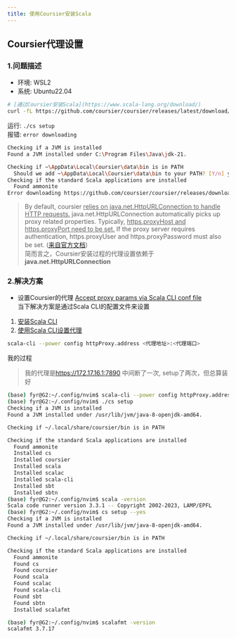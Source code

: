 ```yaml
---
title: 使用Coursier安装Scala
---
```


## Coursier代理设置
### 1.问题描述
- 环境: WSL2
- 系统: Ubuntu22.04
```bash
# [通过Coursier安装Scala](https://www.scala-lang.org/download/)
curl -fL https://github.com/coursier/coursier/releases/latest/download/cs-x86_64-pc-linux.gz | gzip -d > cs && chmod +x cs && ./cs setup
```
运行: `./cs setup`  
报错: `error downloading`
```bash
Checking if a JVM is installed
Found a JVM installed under C:\Program Files\Java\jdk-21.

Checking if ~\AppData\Local\Coursier\data\bin is in PATH
  Should we add ~\AppData\Local\Coursier\data\bin to your PATH? [Y/n] y
Checking if the standard Scala applications are installed
  Found ammonite
Error downloading https://github.com/coursier/coursier/releases/download/v2.1.8/cs-x86_64-pc-linux.gz
```
> By default, coursier <ins>relies on java.net.HttpURLConnection to handle HTTP requests.</ins> java.net.HttpURLConnection automatically picks up proxy related properties. Typically, <ins>https.proxyHost and https.proxyPort need to be set.</ins> If the proxy server requires authentication, https.proxyUser and https.proxyPassword must also be set.  ([来自官方文档](https://get-coursier.io/docs/other-proxy))  
简而言之，Coursier安装过程的代理设置依赖于<b>java.net.HttpURLConnection</b>
### 2.解决方案
- 设置Coursier的代理
[Accept proxy params via Scala CLI conf file](https://github.com/coursier/coursier/pull/2541)  
当下解决方案是通过Scala CLI的配置文件来设置
1. [安装Scala CLI](https://scala-cli.virtuslab.org/install)
2. [使用Scala CLI设置代理](https://scala-cli.virtuslab.org/docs/guides/power/proxy)
```bash
scala-cli --power config httpProxy.address <代理地址>:<代理端口>
```
我的过程
> 我的代理是<ins>https://172.17.16.1:7890</ins>
> 中间断了一次, setup了两次，但总算装好
```bash
(base) fyr@G2:~/.config/nvim$ scala-cli --power config httpProxy.address https://172.17.16.1:7890
(base) fyr@G2:~/.config/nvim$ ./cs setup
Checking if a JVM is installed
Found a JVM installed under /usr/lib/jvm/java-8-openjdk-amd64.

Checking if ~/.local/share/coursier/bin is in PATH

Checking if the standard Scala applications are installed
  Found ammonite
  Installed cs
  Installed coursier
  Installed scala
  Installed scalac
  Installed scala-cli
  Installed sbt
  Installed sbtn
(base) fyr@G2:~/.config/nvim$ scala -version
Scala code runner version 3.3.1 -- Copyright 2002-2023, LAMP/EPFL
(base) fyr@G2:~/.config/nvim$ cs setup --yes
Checking if a JVM is installed
Found a JVM installed under /usr/lib/jvm/java-8-openjdk-amd64.

Checking if ~/.local/share/coursier/bin is in PATH

Checking if the standard Scala applications are installed
  Found ammonite
  Found cs
  Found coursier
  Found scala
  Found scalac
  Found scala-cli
  Found sbt
  Found sbtn
  Installed scalafmt

(base) fyr@G2:~/.config/nvim$ scalafmt -version
scalafmt 3.7.17
```

